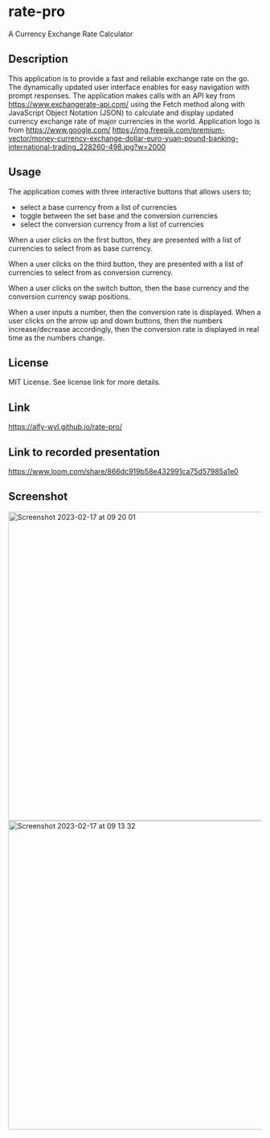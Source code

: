 # rate-pro
A Currency Exchange Rate Calculator

## Description
This application is to provide a fast and reliable exchange rate on the go. The dynamically updated user interface enables for easy navigation with prompt responses. 
The application makes calls with an API key from https://www.exchangerate-api.com/ using the Fetch method along with JavaScript Object Notation (JSON) to calculate and display updated currency exchange rate of major currencies in the world.
Application logo is from https://www.google.com/
https://img.freepik.com/premium-vector/money-currency-exchange-dollar-euro-yuan-pound-banking-international-trading_228260-498.jpg?w=2000



## Usage

The application comes with three interactive buttons that allows users to;
* select a base currency from a list of currencies
* toggle between the set base and the conversion currencies
* select the conversion currency from a list of currencies

When a user clicks on the first button, they are presented with a list of currencies to select from as base currency.

When a user clicks on the third button, they are presented with a list of currencies to select from as conversion currency.

When a user clicks on the switch button, then the base currency and the conversion currency swap positions.

When a user inputs a number, then the conversion rate is displayed.
When a user clicks on the arrow up and down buttons, then the numbers increase/decrease accordingly, then the conversion rate is displayed in real time as the numbers change.


## License

MIT License. See license link for more details.


## Link

https://alfy-wyl.github.io/rate-pro/

## Link to recorded presentation

https://www.loom.com/share/866dc919b58e432991ca75d57985a1e0

## Screenshot

<img width="615" alt="Screenshot 2023-02-17 at 09 20 01" src="https://user-images.githubusercontent.com/118228946/219604179-4442ff7f-1c16-4eb1-b150-07e802beeac6.png">


<img width="615" alt="Screenshot 2023-02-17 at 09 13 32" src="https://user-images.githubusercontent.com/118228946/219603526-930a2241-6c74-4eb5-9341-0abb6cd2ea66.png">


